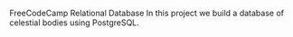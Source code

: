 FreeCodeCamp Relational Database
In this project we build a database of celestial bodies using PostgreSQL.


